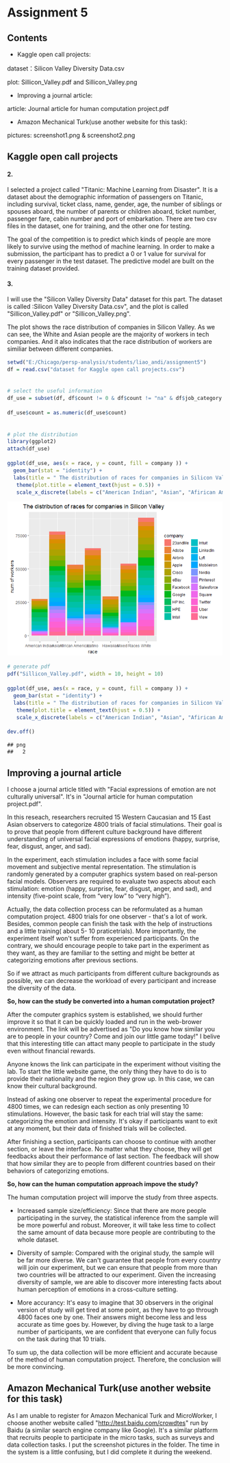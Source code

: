 Assignment 5
================

Contents
--------

-   Kaggle open call projects:

dataset：Silicon Valley Diversity Data.csv

plot: Sillicon\_Valley.pdf and Sillicon\_Valley.png

-   Improving a journal article:

article: Journal article for human computation project.pdf

-   Amazon Mechanical Turk(use another website for this task):

pictures: screenshot1.png & screenshot2.png

Kaggle open call projects
-------------------------

#### 2.

I selected a project called "Titanic: Machine Learning from Disaster". It is a dataset about the demographic information of passengers on Titanic, including survival, ticket class, name, gender, age, the number of siblings or spouses aboard, the number of parents or children aboard, ticket number, passenger fare, cabin number and port of embarkation. There are two csv files in the dataset, one for training, and the other one for testing.

The goal of the competition is to predict which kinds of people are more likely to survive using the method of machine learning. In order to make a submission, the participant has to predict a 0 or 1 value for survival for every passenger in the test dataset. The predictive model are built on the training dataset provided.

#### 3.

I will use the "Silicon Valley Diversity Data" dataset for this part. The dataset is called :Silicon Valley Diversity Data.csv", and the plot is called "Sillicon\_Valley.pdf" or "Sillicon\_Valley.png".

The plot shows the race distribution of companies in Silicon Valley. As we can see, the White and Asian people are the majority of workers in tech companies. And it also indicates that the race distribution of workers are similiar between different companies.

``` r
setwd("E:/Chicago/persp-analysis/students/liao_andi/assignment5")
df = read.csv("dataset for Kaggle open call projects.csv")


# select the useful information
df_use = subset(df, df$count != 0 & df$count != "na" & df$job_category != "Totals" & df$job_category != "Previous_totals" & df$race != "Overall_totals")

df_use$count = as.numeric(df_use$count)


# plot the distribution
library(ggplot2)
attach(df_use)

ggplot(df_use, aes(x = race, y = count, fill = company )) + 
  geom_bar(stat = "identity") +
  labs(title = " The distribution of races for companies in Silicon Valley", x = "race", y = "num of workers") +
   theme(plot.title = element_text(hjust = 0.5)) +
   scale_x_discrete(labels = c("American Indian", "Asian", "Afirican American", "Latino", "Hawaiian", "Mixed Races", "White"))
```

![](assignment5_files/figure-markdown_github/unnamed-chunk-1-1.png)

``` r
# generate pdf
pdf("Sillicon_Valley.pdf", width = 10, height = 10)

ggplot(df_use, aes(x = race, y = count, fill = company )) + 
  geom_bar(stat = "identity") +
  labs(title = " The distribution of races for companies in Silicon Valley", x = "race", y = "num of workers") +
   theme(plot.title = element_text(hjust = 0.5)) +
   scale_x_discrete(labels = c("American Indian", "Asian", "Afirican American", "Latino", "Hawaiian", "Mixed Races", "White"))

dev.off()
```

    ## png 
    ##   2

Improving a journal article
---------------------------

I choose a journal article titled with "Facial expressions of emotion are not culturally universal". It's in "Journal article for human computation project.pdf".

In this reseach, researchers recruited 15 Western Caucasian and 15 East Asian observers to categorize 4800 trials of facial stimulations. Their goal is to prove that people from different culture background have different understanding of universal facial expressions of emotions (happy, surprise, fear, disgust, anger, and sad).

In the experiment, each stimulation includes a face with some facial movement and subjective mental representation. The stimulation is randomly generated by a computer graphics system based on real-person facial models. Observers are required to evaluate two aspects about each stimulation: emotion (happy, surprise, fear, disgust, anger, and sad), and intensity (five-point scale, from “very low” to “very high”).

Actually, the data collection process can be reformulated as a human computation project. 4800 trials for one observer - that's a lot of work. Besides, common people can finish the task with the help of instructions and a little training( about 5- 10 praticetrials). More importantly, the experiment itself won't suffer from experienced participants. On the contrary, we should encourage people to take part in the experiment as they want, as they are familiar to the setting and might be better at categorizing emotions after previous sections.

So if we attract as much participants from different culture backgrounds as possible, we can decrease the workload of every participant and increase the diversity of the data.

**So, how can the study be converted into a human computation project?**

After the computer graphics system is established, we should further improve it so that it can be quickly loaded and run in the web-brower environment. The link will be advertised as "Do you know how similar you are to people in your country? Come and join our little game today!" I belive that this interesting title can attact many people to participate in the study even without financial rewards.

Anyone knows the link can participate in the experiment without visiting the lab. To start the little website game, the only thing they have to do is to provide their nationality and the region they grow up. In this case, we can know their cultural background.

Instead of asking one observer to repeat the experimental procedure for 4800 times, we can redesign each section as only presenting 10 stimulations. However, the basic task for each trial will stay the same: categorizing the emotion and intensity. It's okay if participants want to exit at any moment, but their data of finished trials will be collected.

After finishing a section, participants can choose to continue with another section, or leave the interface. No matter what they choose, they will get feedbacks about their performance of last section. The feedback will show that how similar they are to people from different countries based on their behaviors of categorizing emotions.

**So, how can the human computation approach impove the study?**

The human computation project will imporve the study from three aspects.

-   Increased sample size/efficiency: Since that there are more people participating in the survey, the statistical inference from the sample will be more powerful and robust. Moreover, it will take less time to collect the same amount of data because more people are contributing to the whole dataset.

-   Diversity of sample: Compared with the original study, the sample will be far more diverse. We can't guarantee that people from every country will join our experiment, but we can ensure that people from more than two countries will be attracted to our experiment. Given the increasing diversity of sample, we are able to discover more interesting facts about human perception of emotions in a cross-culture setting.

-   More accurancy: It's easy to imagine that 30 observers in the original version of study will get tired at some point, as they have to go through 4800 faces one by one. Their answers might become less and less accurate as time goes by. However, by diving the huge task to a large number of participants, we are confident that everyone can fully focus on the task during that 10 trials.

To sum up, the data collection will be more efficient and accurate because of the method of human computation project. Therefore, the conclusion will be more convincing.

Amazon Mechanical Turk(use another website for this task)
---------------------------------------------------------

As I am unable to register for Amazon Mechanical Turk and MicroWorker, I choose another website called "<http://test.baidu.com/crowdtes>" run by Baidu (a similar search engine company like Google). It's a similar platform that recruits people to participate in the micro tasks, such as surveys and data collection tasks. I put the screenshot pictures in the folder. The time in the system is a little confusing, but I did complete it during the weekend.
